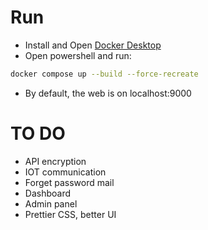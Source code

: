 

# Run
* Install and Open [Docker Desktop](https://www.docker.com/products/docker-desktop/)
* Open powershell and run:
```bash
docker compose up --build --force-recreate
```
* By default, the web is on localhost:9000
# TO DO
* API encryption
* IOT communication
* Forget password mail
* Dashboard
* Admin panel
* Prettier CSS, better UI
